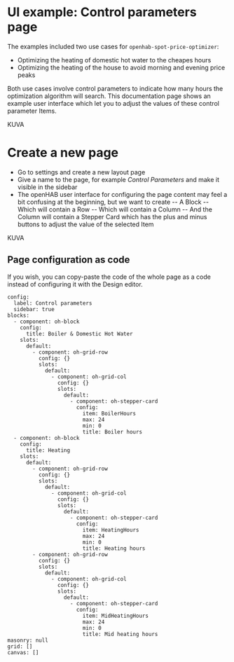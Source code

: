 # UI example: Control parameters page

The examples included two use cases for `openhab-spot-price-optimizer`:
- Optimizing the heating of domestic hot water to the cheapes hours
- Optimizing the heating of the house to avoid morning and evening price peaks

Both use cases involve control parameters to indicate how many hours the optimization algorithm will search. This documentation page shows an example user interface which let you to adjust the values of these control parameter Items.

KUVA

# Create a new page
- Go to settings and create a new layout page
- Give a name to the page, for example _Control Parameters_ and make it visible in the sidebar
- The openHAB user interface for configuring the page content may feel a bit confusing at the beginning, but we want to create
-- A Block
-- Which will contain a Row
-- Which will contain a Column
-- And the Column will contain a Stepper Card which has the plus and minus buttons to adjust the value of the selected Item

KUVA

## Page configuration as code
If you wish, you can copy-paste the code of the whole page as a code instead of configuring it with the Design editor.

```
config:
  label: Control parameters
  sidebar: true
blocks:
  - component: oh-block
    config:
      title: Boiler & Domestic Hot Water
    slots:
      default:
        - component: oh-grid-row
          config: {}
          slots:
            default:
              - component: oh-grid-col
                config: {}
                slots:
                  default:
                    - component: oh-stepper-card
                      config:
                        item: BoilerHours
                        max: 24
                        min: 0
                        title: Boiler hours
  - component: oh-block
    config:
      title: Heating
    slots:
      default:
        - component: oh-grid-row
          config: {}
          slots:
            default:
              - component: oh-grid-col
                config: {}
                slots:
                  default:
                    - component: oh-stepper-card
                      config:
                        item: HeatingHours
                        max: 24
                        min: 0
                        title: Heating hours
        - component: oh-grid-row
          config: {}
          slots:
            default:
              - component: oh-grid-col
                config: {}
                slots:
                  default:
                    - component: oh-stepper-card
                      config:
                        item: MidHeatingHours
                        max: 24
                        min: 0
                        title: Mid heating hours
masonry: null
grid: []
canvas: []
```


